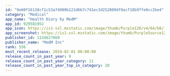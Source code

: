 ```yaml
---
id: "9e60f16138cf1c53a74900b121d6b7c741ec3d252009df0acf18b9ffe0cc2be4"
category: "Medical"
app_name: "Health Diary by MedM"
app_id: 929581952
app_icon: https://is1-ssl.mzstatic.com/image/thumb/Purple126/v4/64/b8/1f/64b81f82-40dc-8277-e9ad-70d8a5f54399/AppIcon-0-1x_U007epad-0-85-220-0.png/1024x1024bb.png
app_screenshot: https://is1-ssl.mzstatic.com/image/thumb/PurpleSource126/v4/50/75/32/507532d5-6ec9-d3a3-5e08-8ea489c6a9f7/056ee421-7f10-429e-b75c-6ca2e3da001a_01.png/1242x2208bb.png
publisher_id: 1134627860
publisher_name: "MedM Inc"
rank: 556
most_recent_release: 2024-02-01 00:00:00
release_count_in_past_year: 9
release_count_in_past_year_category: 11
release_count_in_past_year_top_in_category: 20
---
```

